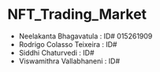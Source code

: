 # NFT_Trading_Market
* Neelakanta Bhagavatula : ID# 015261909
* Rodrigo Colasso Teixeira : ID# 
* Siddhi Chaturvedi : ID# 
* Viswamithra Vallabhaneni : ID# 
